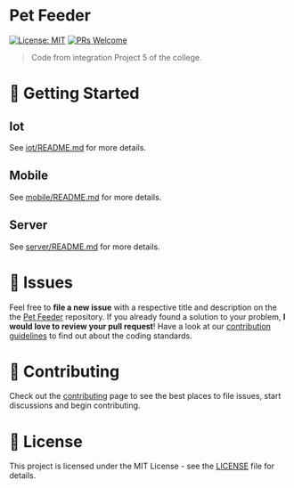 <h1>
  Pet Feeder
</h1>

[![License: MIT](https://img.shields.io/badge/License-MIT-brightgreen.svg)](https://opensource.org/licenses/MIT)
[![PRs Welcome](https://img.shields.io/badge/PRs-welcome-brightgreen.svg?style=flat-square)](http://makeapullrequest.com)

> Code from integration Project 5 of the college.

# :runner: Getting Started

## Iot

See [iot/README.md](iot/README.md) for more details.

## Mobile

See [mobile/README.md](mobile/README.md) for more details.

## Server

See [server/README.md](server/README.md) for more details.

# :bug: Issues

Feel free to **file a new issue** with a respective title and description on the the [Pet Feeder](https://github.com/monteiro-alexandre/pet-feeder-pi-5/issues) repository. If you already found a solution to your problem, **I would love to review your pull request**! Have a look at our [contribution guidelines](https://github.com/monteiro-alexandre/pet-feeder-pi-5/blob/master/CONTRIBUTING.md) to find out about the coding standards.

# :tada: Contributing

Check out the [contributing](https://github.com/monteiro-alexandre/pet-feeder-pi-5/blob/master/CONTRIBUTING.md) page to see the best places to file issues, start discussions and begin contributing.

# :closed_book: License

This project is licensed under the MIT License - see the [LICENSE](https://github.com/monteiro-alexandre/pet-feeder-pi-5/blob/master/LICENSE) file for details.